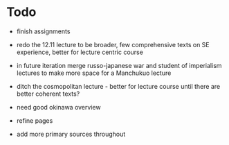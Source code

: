# Todo

* finish assignments

* redo the 12.11 lecture to be broader, few comprehensive texts on SE experience, better for lecture centric course
* in future iteration merge russo-japanese war and student of imperialism lectures to make more space for a Manchukuo lecture
* ditch the cosmopolitan lecture - better for lecture course until there are better coherent texts?
* need good okinawa overview
* refine pages
* add more primary sources throughout
